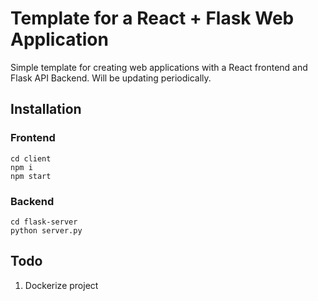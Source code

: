 # Template for a React + Flask Web Application
Simple template for creating web applications with a React frontend and Flask API Backend.
Will be updating periodically.
## Installation

### Frontend
`cd client`<br/>
`npm i`<br/>
`npm start`<br/>

### Backend
`cd flask-server` <br/>
`python server.py` <br/>

## Todo
1. Dockerize project